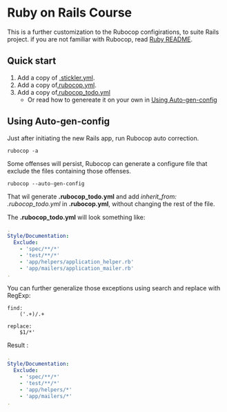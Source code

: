 # Ruby on Rails Course

This is a further customization to the Rubocop configirations, to suite Rails project. if you are not familiar with Rubocop, read [Ruby README](../README.md).

## Quick start

1. Add a copy of [.stickler.yml](./.stickler.yml).
2. Add a copy of[.rubocop.yml](./.rubocop.yml).
3. Add a copy of[.rubocop_todo.yml](./.rubocop_todo.yml)
   - Or read how to genereate it on your own in [Using Auto-gen-config](##Using-Auto-gen-config)

## Using Auto-gen-config

Just after initiating the new Rails app, run Rubocop auto correction.

```console
rubocop -a
```

Some offenses will persist, Rubocop can generate a configure file that exclude the files containing those offenses.

```console
rubocop --auto-gen-config
```

That wil generate **.rubocop_todo.yml** and add *inherit_from: .rubocop_todo.yml* in **.rubocop.yml**, without changing the rest of the file.

The **.rubocop_todo.yml** will look something like:

```yml
.
Style/Documentation:
  Exclude:
    - 'spec/**/*'
    - 'test/**/*'
    - 'app/helpers/application_helper.rb'
    - 'app/mailers/application_mailer.rb'
.
```

You can further generalize those exceptions using search and replace with RegExp:

```
find:    
    ('.+)/.+

replace:
    $1/*'
```

Result :

```yml
.
Style/Documentation:
  Exclude:
    - 'spec/**/*'
    - 'test/**/*'
    - 'app/helpers/*'
    - 'app/mailers/*'
.
```
